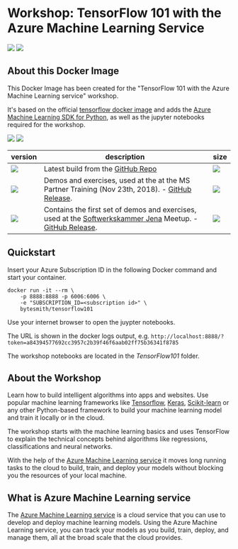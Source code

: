 # Workshop: TensorFlow 101 with the Azure Machine Learning Service

[![](https://img.shields.io/github/license/mashape/apistatus.svg)](https://github.com/SaschaDittmann/TensorFlow101)  [![](https://img.shields.io/github/tag/SaschaDittmann/TensorFlow101.svg)](https://github.com/SaschaDittmann/TensorFlow101)

## About this Docker Image

This Docker Image has been created for the "TensorFlow 101 with the Azure Machine Learning service" workshop.

It's based on the official [tensorflow docker image](https://hub.docker.com/r/tensorflow/tensorflow/) and adds the [Azure Machine Learning SDK for Python](https://docs.microsoft.com/en-us/python/api/overview/azure/ml/intro?view=azure-ml-py), as well as the jupyter notebooks required for the workshop.

[![](https://img.shields.io/docker/pulls/bytesmith/tensorflow101.svg)](https://hub.docker.com/r/bytesmith/tensorflow101) [![](https://img.shields.io/docker/automated/bytesmith/tensorflow101.svg)](https://hub.docker.com/r/bytesmith/tensorflow101/builds)

version          | description                               | size 
---------------- | ----------------------------------------- | ------
[![](https://images.microbadger.com/badges/version/bytesmith/tensorflow101.svg)](https://hub.docker.com/r/bytesmith/tensorflow101) | Latest build from the [GitHub Repo](https://github.com/SaschaDittmann/TensorFlow101) | [![](https://images.microbadger.com/badges/image/bytesmith/tensorflow101.svg)](https://microbadger.com/images/bytesmith/tensorflow101)
[![](https://images.microbadger.com/badges/version/bytesmith/tensorflow101:release-0.2.0.svg)](https://hub.docker.com/r/bytesmith/tensorflow101) | Demos and exercises, used at the at the MS Partner Training (Nov 23th, 2018). - [GitHub Release](https://github.com/SaschaDittmann/TensorFlow101/releases/tag/0.2.0). | [![](https://images.microbadger.com/badges/image/bytesmith/tensorflow101:release-0.2.0.svg)](https://microbadger.com/images/bytesmith/tensorflow101:release-0.2.0)
[![](https://images.microbadger.com/badges/version/bytesmith/tensorflow101:release-0.1.0.svg)](https://hub.docker.com/r/bytesmith/tensorflow101) | Contains the first set of demos and exercises, used at the [Softwerkskammer Jena](https://www.meetup.com/de-DE/jenadevs/events/255559364/) Meetup. - [GitHub Release](https://github.com/SaschaDittmann/TensorFlow101/releases/tag/0.1.0). | [![](https://images.microbadger.com/badges/image/bytesmith/tensorflow101:release-0.1.0.svg)](https://microbadger.com/images/bytesmith/tensorflow101:release-0.1.0)

## Quickstart

Insert your Azure Subscription ID in the following Docker command and start your container.

```
docker run -it --rm \
    -p 8888:8888 -p 6006:6006 \
    -e "SUBSCRIPTION_ID=<subscription id>" \
    bytesmith/tensorflow101
```

Use your internet browser to open the juypter notebooks.

The URL is shown in the docker logs output, e.g. `http://localhost:8888/?token=a84394577692cc3957c2b39f46f6aab02ff75b36341f8785`

The workshop notebooks are located in the *TensorFlow101* folder.

## About the Workshop

Learn how to build intelligent algorithms into apps and websites. Use popular machine learning frameworks like [Tensorflow](https://www.tensorflow.org/), [Keras](https://keras.io/), [Scikit-learn](https://scikit-learn.org/) or any other Python-based framework to build your machine learning model and train it locally or in the cloud.

The workshop starts with the machine learning basics and uses TensorFlow to explain the technical concepts behind algorithms like regressions, classifications and neural networks.

With the help of the [Azure Machine Learning service](https://docs.microsoft.com/en-us/azure/machine-learning/service/) it moves long running tasks to the cloud to build, train, and deploy your models without blocking you the resources of your local machine.

## What is Azure Machine Learning service

The [Azure Machine Learning service](https://docs.microsoft.com/en-us/azure/machine-learning/service/) is a cloud service that you can use to develop and deploy machine learning models. Using the Azure Machine Learning service, you can track your models as you build, train, deploy, and manage them, all at the broad scale that the cloud provides.
